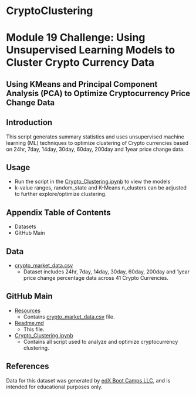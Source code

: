 # CryptoClustering

# Module 19 Challenge: Using Unsupervised Learning Models to Cluster Crypto Currency Data

## Using KMeans and Principal Component Analysis (PCA) to Optimize Cryptocurrency Price Change Data


## Introduction
This script generates summary statistics and uses unsupervised machine learning (ML) techniques to optimize clustering of Crypto currencies based on 24hr, 7day, 14day, 30day, 60day, 200day and 1year price change data.


## Usage
- Run the script in the [Crypto_Clustering.ipynb](https://github.com/zmoloci/CryptoClustering/blob/main/Crypto_Clustering.ipynb) to view the models
- k-value ranges, random_state and K-Means n_clusters can be adjusted to further explore/optimize clustering. 

## Appendix Table of Contents
- Datasets
- GitHub Main

## Data
- [crypto_market_data.csv](https://github.com/zmoloci/CryptoClustering/blob/main/Resources/crypto_market_data.csv)
    - Dataset includes 24hr, 7day, 14day, 30day, 60day, 200day and 1year price change percentage data across 41 Crypto Currencies.

## GitHub Main 
- [Resources](https://github.com/zmoloci/CryptoClustering/tree/main/Resources)
    - Contains [crypto_market_data.csv](https://github.com/zmoloci/CryptoClustering/blob/main/Resources/crypto_market_data.csv) file.
- [Readme.md](https://github.com/zmoloci/CryptoClustering/blob/main/README.md)
    - This file.
- [Crypto_Clustering.ipynb](https://github.com/zmoloci/CryptoClustering/blob/main/Crypto_Clustering.ipynb)
    - Contains all script used to analyze and optimize cryptocurrency clustering.  


## References
Data for this dataset was generated by [edX Boot Camps LLC](https://www.edx.org/boot-camps), and is intended for educational purposes only.

